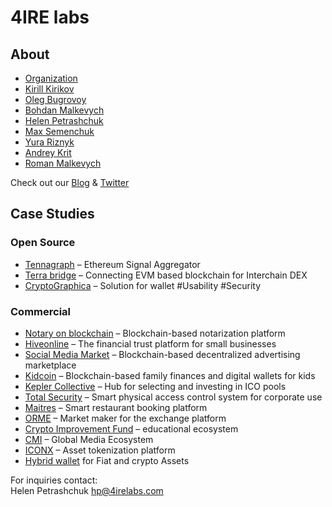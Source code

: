 # 4IRE labs

## About

* [Organization](organization.md)
* [Kirill Kirikov](kirill-kirikov.md) 
* [Oleg Bugrovoy](oleg-bugrovoy.md)
* [Bohdan Malkevych](bohdan-malkevych.md)
* [Helen Petrashchuk](helen-petrashchuk.md)
* [Max Semenchuk](max-semenchuk.md)
* [Yura Riznyk ](yura-riznyk.md)
* [Andrey Krit ](andrey-krit.md)
* [Roman Malkevych](roman-malkevych.md)

Check out our [Blog](https://medium.com/practical-blockchain) & [Twitter](https://twitter.com/4irelabs)

## Case Studies

### Open Source

* [Tennagraph](../case-studies/tennagraph.md) – Ethereum Signal Aggregator
* [Terra bridge](https://github.com/ContractLand/terra-bridge-btc) – Connecting EVM based blockchain for Interchain DEX
* [CryptoGraphica](../product/encoding-seed-phrase-to-the-picture-steganography.md) – Solution for wallet \#Usability \#Security

### Commercial

* [Notary on blockchain](../case-studies/notarization-platform.md) – Blockchain-based notarization platform
* [Hiveonline](../case-studies/hiveonline.md) – The financial trust platform for small businesses
* [Social Media Market](../case-studies/social.-media-market.md) – Blockchain-based decentralized advertising marketplace
* [Kidcoin](../case-studies/kidcoin.md) – Blockchain-based family finances and digital wallets for kids
* [Kepler Collective](../case-studies/kepler-collective.md) – Hub for selecting and investing in ICO pools
* [Total Security](../case-studies/total-security.md) – Smart physical access control system for corporate use
* [Maitres](../case-studies/maitres.md) – Smart restaurant booking platform
* [ORME](../case-studies/orme.md) – Market maker for the exchange platform
* [Crypto Improvement Fund](../case-studies/crypto-improvement-fund.md) – educational ecosystem
* [CMI](../case-studies/cmi.md) – Global Media Ecosystem
* [ICONX](../case-studies/iconx-wip.md) – Asset tokenization platform
* [Hybrid wallet](../case-studies/hybrid-wallet-fiat-and-crypto-assets.md) for Fiat and crypto Assets

For inquiries contact:  
Helen Petrashchuk [hp@4irelabs.com](mailto:hp@4irelabs.com)

